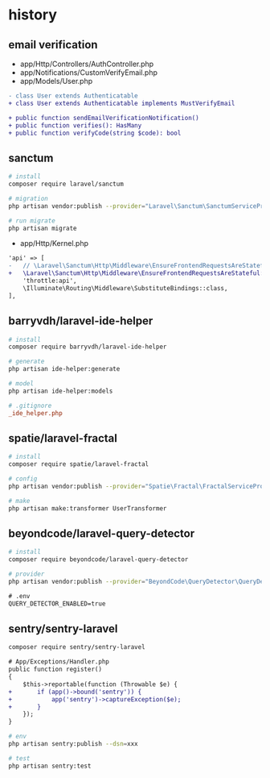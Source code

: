 # history

## email verification

-   app/Http/Controllers/AuthController.php
-   app/Notifications/CustomVerifyEmail.php
-   app/Models/User.php

```diff
- class User extends Authenticatable
+ class User extends Authenticatable implements MustVerifyEmail

+ public function sendEmailVerificationNotification()
+ public function verifies(): HasMany
+ public function verifyCode(string $code): bool
```

## sanctum

```sh
# install
composer require laravel/sanctum

# migration
php artisan vendor:publish --provider="Laravel\Sanctum\SanctumServiceProvider"

# run migrate
php artisan migrate
```

-   app/Http/Kernel.php

```diff
'api' => [
-   // \Laravel\Sanctum\Http\Middleware\EnsureFrontendRequestsAreStateful::class,
+   \Laravel\Sanctum\Http\Middleware\EnsureFrontendRequestsAreStateful::class,
    'throttle:api',
    \Illuminate\Routing\Middleware\SubstituteBindings::class,
],
```

## barryvdh/laravel-ide-helper

```sh
# install
composer require barryvdh/laravel-ide-helper

# generate
php artisan ide-helper:generate

# model
php artisan ide-helper:models
```

```ini
# .gitignore
_ide_helper.php
```

## spatie/laravel-fractal

```sh
# install
composer require spatie/laravel-fractal

# config
php artisan vendor:publish --provider="Spatie\Fractal\FractalServiceProvider"

# make
php artisan make:transformer UserTransformer
```

## beyondcode/laravel-query-detector

```sh
# install
composer require beyondcode/laravel-query-detector

# provider
php artisan vendor:publish --provider="BeyondCode\QueryDetector\QueryDetectorServiceProvider"
```

```diff
# .env
QUERY_DETECTOR_ENABLED=true
```

## sentry/sentry-laravel

```sh
composer require sentry/sentry-laravel
```

```diff
# App/Exceptions/Handler.php
public function register()
{
    $this->reportable(function (Throwable $e) {
+       if (app()->bound('sentry')) {
+           app('sentry')->captureException($e);
+       }
    });
}
```

```sh
# env
php artisan sentry:publish --dsn=xxx

# test
php artisan sentry:test
```
